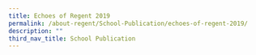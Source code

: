 ```yaml
---
title: Echoes of Regent 2019
permalink: /about-regent/School-Publication/echoes-of-regent-2019/
description: ""
third_nav_title: School Publication
---
```

